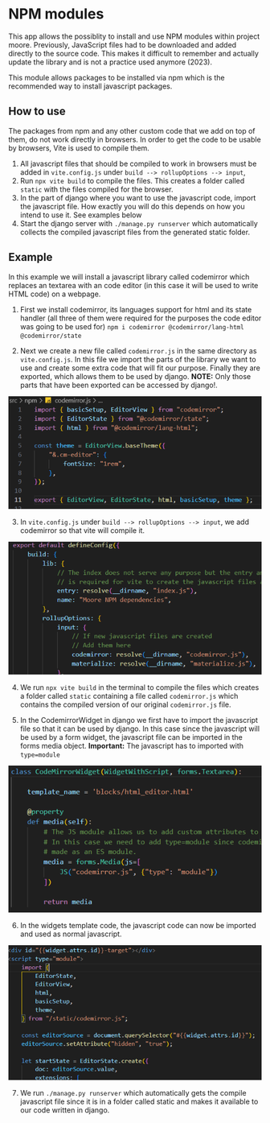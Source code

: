 # NPM modules

This app allows the possiblity to install and use NPM modules within project moore.
Previously, JavaScript files had to be downloaded and added directly to the source code.
This makes it difficult to remember and actually update the library and is not a practice used anymore (2023).

This module allows packages to be installed via npm which is the recommended way to install javascript packages.

## How to use

The packages from npm and any other custom code that we add on top of them, do not work directly in browsers. In order to get the code to be usable by browsers, Vite is used to compile them.

1. All javascript files that should be compiled to work in browsers must be added in `vite.config.js` under `build --> rollupOptions --> input`,
2. Run `npx vite build` to compile the files. This creates a folder called `static` with the files compiled for the browser.
3. In the part of django where you want to use the javascript code, import the javascript file. How exactly you will do this depends on how you intend to use it. See examples below
4. Start the django server with `./manage.py runserver` which automatically collects the compiled javascript files from the generated static folder.

## Example

In this example we will install a javascript library called codemirror which replaces an textarea with an code editor (in this case it will be used to write HTML code) on a webpage.

1. First we install codemirror, its languages support for html and its state handler (all three of them were required for the purposes the code editor was going to be used for) `npm i codemirror @codemirror/lang-html @codemirror/state`

2. Next we create a new file called `codemirror.js` in the same directory as `vite.config.js`. In this file we import the parts of the library we want to use and create some extra code that will fit our purpose. Finally they are exported, which allows them to be used by django. **NOTE:** Only those parts that have been exported can be accessed by django!.

![Example code for codemirror.js](images/codemirror-example.png "Example code for codemirror.js")

3. In `vite.config.js` under `build --> rollupOptions --> input`, we add codemirror so that vite will compile it.

![Example of how a javascript file should be added to vite](images/vite-example.png "Example of how a javascript file should be added to vite")

4. We run `npx vite build` in the terminal to compile the files which creates a folder called `static` containing a file called `codemirror.js` which contains the compiled version of our original `codemirror.js` file.

5. In the CodemirrorWidget in django we first have to import the javascript file so that it can be used by django. In this case since the javascript will be used by a form widget, the javascript file can be imported in the forms media object. **Important:** The javascript has to imported with `type=module`

![Example of how the code is imported](images/codemirror-widget.png "Example of how the code is imported")

6. In the widgets template code, the javascript code can now be imported and used as normal javascript.

![Example of how to use the imported javascript file](images/widget-html.png "Example of how to use the imported javascript file")

7. We run `./manage.py runserver` which automatically gets the compile javascript file since it is in a folder called static and makes it available to our code written in django.
